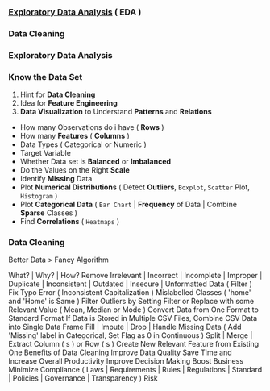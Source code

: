 <h3><a href='#eda'>Exploratory Data Analysis</a> ( EDA )</h3>

<h3><a name='#clean'>Data Cleaning</a></h3>

<h3 name='eda'>Exploratory Data Analysis</h3>

### Know the Data Set 

1. Hint for **Data Cleaning**
2. Idea for **Feature Engineering**
3. **Data Visualization** to Understand **Patterns** and **Relations**

- How many Observations do i have ( **Rows** )
- How many **Features** ( **Columns** )
- Data Types ( Categorical or Numeric )
- Target Variable 
- Whether Data set is **Balanced** or **Imbalanced**
- Do the Values on the Right **Scale**
- Identify **Missing** Data 
- Plot **Numerical Distributions** ( Detect **Outliers**, `Boxplot`, `Scatter` Plot, `Histogram` )
- Plot **Categorical Data** ( `Bar Chart` | **Frequency** of Data | Combine **Sparse** Classes ) 
- Find **Correlations** ( `Heatmaps` )

<h3 name='clean'>Data Cleaning</h3>

Better Data > Fancy Algorithm

What? | Why? | How?
Remove Irrelevant | Incorrect | Incomplete | Improper | Duplicate | Inconsistent | Outdated | Insecure | Unformatted Data ( Filter )
Fix Typo Error ( Inconsistent Capitalization ) Mislabelled Classes ( 'home' and 'Home' is Same )
Filter Outliers by Setting Filter or Replace with some Relevant Value ( Mean, Median or Mode )
Convert Data from One Format to Standard Format
If Data is Stored in Multiple CSV Files, Combine CSV Data into Single Data Frame
Fill | Impute | Drop | Handle Missing Data ( Add 'Missing' label in Categorical, Set Flag as 0 in Continuous )
Split | Merge | Extract Column ( s ) or Row ( s )
Create New Relevant Feature from Existing One
Benefits of Data Cleaning
Improve Data Quality
Save Time and Increase Overall Productivity
Improve Decision Making
Boost Business
Minimize Compliance ( Laws | Requirements | Rules | Regulations | Standard | Policies | Governance | Transparency ) Risk
